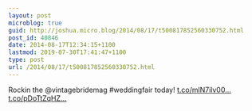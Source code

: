 ```yaml
---
layout: post
microblog: true
guid: http://joshua.micro.blog/2014/08/17/t500817852560330752.html
post_id: 40846
date: 2014-08-17T12:34:15+1100
lastmod: 2019-07-30T17:41:47+1100
type: post
url: /2014/08/17/t500817852560330752.html
---
```

Rockin the @vintagebridemag #weddingfair today! [t.co/mlN7ilv00...](http://t.co/mlN7ilv00L) [t.co/pDoTtZqHZ...](http://t.co/pDoTtZqHZh)

